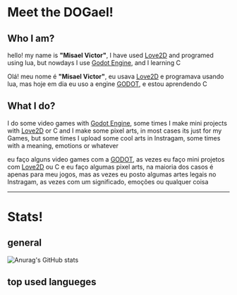 # Meet the DOGael!

## Who I am?
  hello! my name is **"Misael Victor"**, I have used [Love2D](https://love2d.org/) and programed using lua, but nowdays I use [Godot Engine](https://godotengine.org/), and I learning C
  
  Olá! meu nome é **"Misael Victor"**, eu usava [Love2D](https://love2d.org/) e programava usando lua, mas hoje em dia eu uso a engine [GODOT](https://godotengine.org/), e estou aprendendo C


## What I do?
  I do some video games with [Godot Engine](https://godotengine.org/), some times I make mini projects with [Love2D](https://love2d.org/) or C
  and I make some pixel arts, in most cases its just for my Games, but some times I upload some cool arts in Instragam, some times with a meaning, emotions or whatever
  
  eu faço alguns video games com a [GODOT](https://godotengine.org/), as vezes eu faço mini projetos com [Love2D](https://love2d.org/) ou C
  e eu faço algumas pixel arts, na maioria dos casos é apenas para meu jogos, mas as vezes eu posto algumas artes legais no Instragam, as vezes com um significado, emoções ou qualquer coisa

---

# Stats!

## general
![Anurag's GitHub stats](https://github-readme-stats.vercel.app/api?username=anuraghazra&show_icons=true&theme=onedark)

## top used langueges
